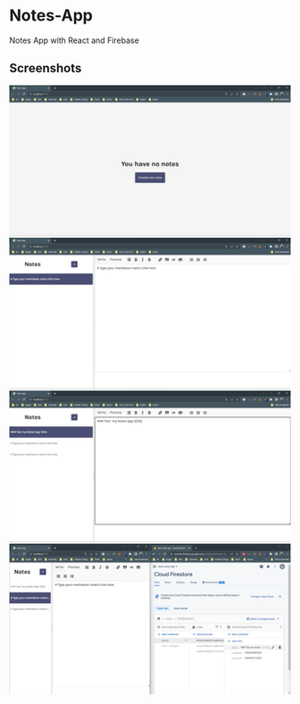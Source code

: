 # Notes-App

 Notes App with React and Firebase

## Screenshots

!["Image 1"](./images/1.jpg)
![Image 2](./images/2.jpg)
![Image 3](./images/3.jpg)
![Image 4](./images/4.jpg)

